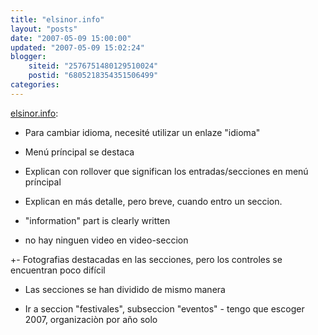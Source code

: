 ```yaml
---
title: "elsinor.info"
layout: "posts"
date: "2007-05-09 15:00:00"
updated: "2007-05-09 15:02:24"
blogger:
    siteid: "2576751480129510024"
    postid: "6805218354351506499"
categories: 
---
```


<a href="http://elsinor.info/" target="_blank">elsinor.info</a>:

- Para cambiar idioma, necesité utilizar un enlaze "idioma"

+ Menú príncipal se destaca

+ Explican con rollover que significan los entradas/secciones en menú príncipal

+ Explican en más detalle, pero breve, cuando entro un seccion.

- "information" part is clearly written

- no hay ninguen video en video-seccion

+- Fotografias destacadas en las secciones, pero los controles se encuentran poco difícil

+ Las secciones se han dividido de mismo manera

- Ir a seccion "festivales", subseccion "eventos" - tengo que escoger 2007, organizaciòn por año solo
